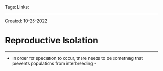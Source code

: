 Tags:
Links: 

---
Created: 10-26-2022
# Reproductive Isolation
---

- In order for speciation to occur, there needs to be something that prevents populations from interbreeding - 